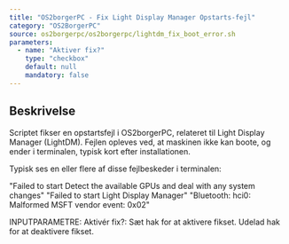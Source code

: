 ```yaml
---
title: "OS2borgerPC - Fix Light Display Manager Opstarts-fejl"
category: "OS2BorgerPC"
source: os2borgerpc/os2borgerpc/lightdm_fix_boot_error.sh
parameters:
  - name: "Aktiver fix?"
    type: "checkbox"
    default: null
    mandatory: false
---
```


## Beskrivelse
Scriptet fikser en opstartsfejl i OS2borgerPC, relateret til Light Display Manager (LightDM).
Fejlen opleves ved, at maskinen ikke kan boote, og ender i terminalen, typisk kort efter installationen.

Typisk ses en eller flere af disse fejlbeskeder i terminalen:

"Failed to start Detect the available GPUs and deal with any system changes"
"Failed to start Light Display Manager"
"Bluetooth: hci0: Malformed MSFT vendor event: 0x02" 

INPUTPARAMETRE:
  Aktivér fix?: 
    Sæt hak for at aktivere fikset.
    Udelad hak for at deaktivere fikset.